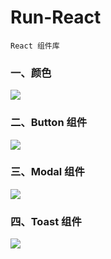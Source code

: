 # Run-React

    React 组件库

### 一、颜色

![](https://img2018.cnblogs.com/blog/675289/201811/675289-20181126102343315-1467190841.jpg)

### 二、Button 组件

![](https://img2018.cnblogs.com/blog/675289/201811/675289-20181126102356466-1037902120.jpg)

### 三、Modal 组件

![](https://img2018.cnblogs.com/blog/675289/201811/675289-20181126102456103-1644082326.jpg)

### 四、Toast 组件

![](https://img2018.cnblogs.com/blog/675289/201812/675289-20181206205056126-2013500281.png)
